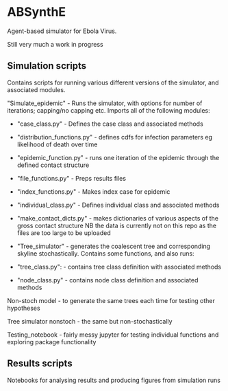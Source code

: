 # ABSynthE

Agent-based simulator for Ebola Virus.

Still very much a work in progress

## Simulation scripts

Contains scripts for running various different versions of the simulator, and associated modules.

"Simulate_epidemic" - Runs the simulator, with options for number of iterations; capping/no capping etc. Imports all of the following modules:
- "case_class.py" - Defines the case class and associated methods
- "distribution_functions.py" - defines cdfs for infection parameters eg likelihood of death over time
- "epidemic_function.py" - runs one iteration of the epidemic through the defined contact structure
- "file_functions.py" - Preps results files
- "index_functions.py" - Makes index case for epidemic
- "individual_class.py" - Defines individual class and associated methods
- "make_contact_dicts.py" - makes dictionaries of various aspects of the gross contact structure 
NB the data is currently not on this repo as the files are too large to be uploaded



- "Tree_simulator" - generates the coalescent tree and corresponding skyline stochastically. Contains some functions, and also runs:
- "tree_class.py": - contains tree class definition with associated methods
- "node_class.py" - contains node class definition and associated methods


Non-stoch model - to generate the same trees each time for testing other hypotheses

Tree simulator nonstoch - the same but non-stochastically

Testing_notebook - fairly messy jupyter for testing individual functions and exploring package functionality


## Results scripts

Notebooks for analysing results and producing figures from simulation runs








